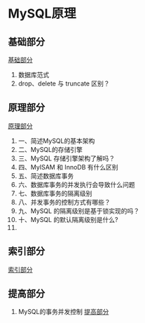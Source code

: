 # MySQL原理

## 基础部分

[基础部分](./%E5%9F%BA%E7%A1%80%E9%83%A8%E5%88%86.md)

1. 数据库范式
2. drop、delete 与 truncate 区别？

## 原理部分

[原理部分](./%E5%8E%9F%E7%90%86%E9%83%A8%E5%88%86.md)

1. 一、简述MySQL的基本架构
2. 二、MySQL的存储引擎
3. 三、MySQL 存储引擎架构了解吗？
4. 四、MyISAM 和 InnoDB 有什么区别
5. 五、简述数据库事务
6. 六、数据库事务的并发执行会导致什么问题
7. 七、数据库事务的隔离级别
8. 八、并发事务的控制方式有哪些？
9. 九、MySQL 的隔离级别是基于锁实现的吗？
10. 十、MySQL 的默认隔离级别是什么?
11. 

## 索引部分

[索引部分](./%E7%B4%A2%E5%BC%95%E9%83%A8%E5%88%86.md)

## 提高部分

1. MySQL的事务并发控制
[提高部分](./%E6%8F%90%E9%AB%98%E9%83%A8%E5%88%86.md)
